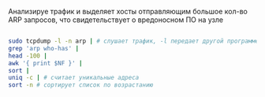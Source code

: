 Анализируе трафик и выделяет хосты отправляющим большое кол-во ARP запросов, что свидетельствует о вредоносном ПО на узле
```sh

sudo tcpdump -l -n arp | # слушает трафик, -l передает другой программе, -n не резовлит имена, apr - протокол
grep 'arp who-has' |
head -100 |
awk '{ print $NF }' | 
sort |
uniq -c | # считает уникальные адреса
sort -n # сортирует список по возрастанию
```
